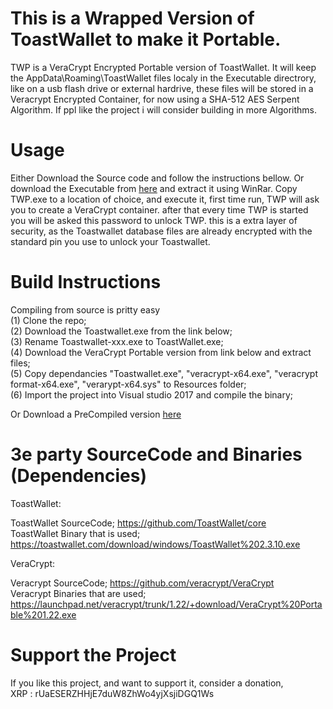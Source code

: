 # This is a Wrapped Version of ToastWallet to make it Portable.
TWP is a VeraCrypt Encrypted Portable version of ToastWallet.
It will keep the AppData\Roaming\ToastWallet files localy in the Executable directrory, like on a usb flash drive or external hardrive, these files will be stored in a Veracrypt Encrypted Container, for now using a SHA-512 AES Serpent Algorithm. If ppl like the project i will consider building in more Algorithms.

# Usage
Either Download the Source code and follow the instructions bellow. Or download the Executable from [here](https://drive.google.com/open?id=1QQM_9QhXm3_MQ3Zg4qfa-h1DRwCIrIip) and extract it using WinRar.
Copy TWP.exe to a location of choice, and execute it, first time run, TWP will ask you to create a VeraCrypt container.
after that every time TWP is started you will be asked this password to unlock TWP.
this is a extra layer of security, as the Toastwallet database files are already encrypted with the standard pin you use to unlock your Toastwallet.


# Build Instructions
Compiling from source is pritty easy\
(1) Clone the repo;\
(2) Download the Toastwallet.exe from the link below;\
(3) Rename Toastwallet-xxx.exe to ToastWallet.exe;\
(4) Download the VeraCrypt Portable version from link below and extract files;\
(5) Copy dependancies "Toastwallet.exe", "veracrypt-x64.exe", "veracrypt format-x64.exe", "verarypt-x64.sys" to Resources folder;\
(6) Import the project into Visual studio 2017 and compile the binary;

Or Download a PreCompiled version [here](https://drive.google.com/open?id=1QQM_9QhXm3_MQ3Zg4qfa-h1DRwCIrIip)

# 3e party SourceCode and Binaries (Dependencies)
ToastWallet:

ToastWallet SourceCode; https://github.com/ToastWallet/core \
ToastWallet Binary that is used; https://toastwallet.com/download/windows/ToastWallet%202.3.10.exe 

VeraCrypt: 

Veracrypt SourceCode; https://github.com/veracrypt/VeraCrypt \
Veracrypt Binaries that are used; https://launchpad.net/veracrypt/trunk/1.22/+download/VeraCrypt%20Portable%201.22.exe 

# Support the Project
If you like this project, and want to support it, consider a donation,\
XRP : rUaESERZHHjE7duW8ZhWo4yjXsjiDGQ1Ws
